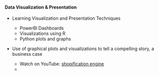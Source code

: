 #### Data Visualization & Presentation

- Learning Visualization and Presentation Techniques
  -  PowerBI Dashboards 
  - Visualizations using R 
  - Python plots and graphs


- Use of graphical plots and visualizations to tell a compelling story, a business case
  - Watch on YouTube: [shopification engine](https://www.youtube.com/watch?v=Z4bjOoTi7QM)
  -